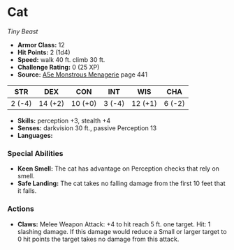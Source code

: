 # Cat

*Tiny* *Beast*

- **Armor Class:** 12
- **Hit Points:** 2 (1d4)
- **Speed:** walk 40 ft. climb 30 ft.
- **Challenge Rating:** 0 (25 XP)
- **Source:** [A5e Monstrous Menagerie](https://enpublishingrpg.com/products/level-up-monstrous-menagerie-a5e) page 441

| STR | DEX | CON | INT | WIS | CHA |
| --- | --- | --- | --- | --- | --- |
| 2 (-4) | 14 (+2) | 10 (+0) | 3 (-4) | 12 (+1) | 6 (-2) |

- **Skills:** perception +3, stealth +4
- **Senses:** darkvision 30 ft., passive Perception 13
- **Languages:** 

### Special Abilities

- **Keen Smell:** The cat has advantage on Perception checks that rely on smell.
- **Safe Landing:** The cat takes no falling damage from the first 10 feet that it falls.

### Actions

- **Claws:** Melee Weapon Attack: +4 to hit  reach 5 ft.  one target. Hit: 1 slashing damage. If this damage would reduce a Small or larger target to 0 hit points  the target takes no damage from this attack.


